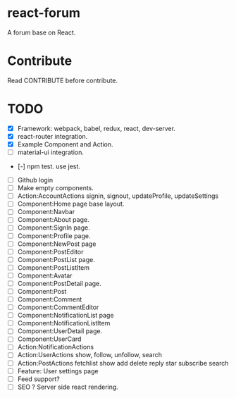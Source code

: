 # react-forum
A forum base on React.

# Contribute
Read CONTRIBUTE before contribute.

# TODO
- [x] Framework: webpack, babel, redux, react, dev-server.
- [x] react-router integration.
- [x] Example Component and Action.
- [ ] material-ui integration.
- [-] npm test. use jest.
- [ ] Github login
- [ ] Make empty components.
- [ ] Action:AccountActions  signin, signout, updateProfile, updateSettings
- [ ] Component:Home page base layout.
- [ ] Component:Navbar
- [ ] Component:About page.
- [ ] Component:SignIn page.
- [ ] Component:Profile page.
- [ ] Component:NewPost page
- [ ] Component:PostEditor
- [ ] Component:PostList page.
- [ ] Component:PostListItem
- [ ] Component:Avatar
- [ ] Component:PostDetail page.
- [ ] Component:Post
- [ ] Component:Comment
- [ ] Component:CommentEditor
- [ ] Component:NotificationList page
- [ ] Component:NotificationListItem
- [ ] Component:UserDetail page.
- [ ] Component:UserCard
- [ ] Action:NotificationActions
- [ ] Action:UserActions    show, follow, unfollow, search
- [ ] Action:PostActions    fetchlist show add delete reply  star  subscribe search
- [ ] Feature: User settings page
- [ ] Feed support?
- [ ] SEO ? Server side react rendering.
